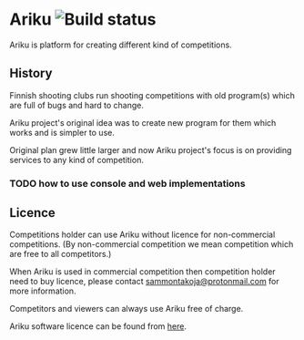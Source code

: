 # Ariku ![Build status](https://travis-ci.org/sammontakoja/Ariku.svg?branch=master)
Ariku is platform for creating different kind of competitions.

## History
Finnish shooting clubs run shooting competitions with old program(s) which are full of bugs
and hard to change.

Ariku project's original idea was to create new program for them which works and is simpler to use.

Original plan grew little larger and now Ariku project's focus is on providing services to any kind of competition.

### TODO how to use console and web implementations

## Licence
Competitions holder can use Ariku without licence for non-commercial competitions.
(By non-commercial competition we mean competition which are free to all competitors.)

When Ariku is used in commercial competition then competition holder need to buy licence,
please contact sammontakoja@protonmail.com for more information.

Competitors and viewers can always use Ariku free of charge.

Ariku software licence can be found from [here](LICENSE).
